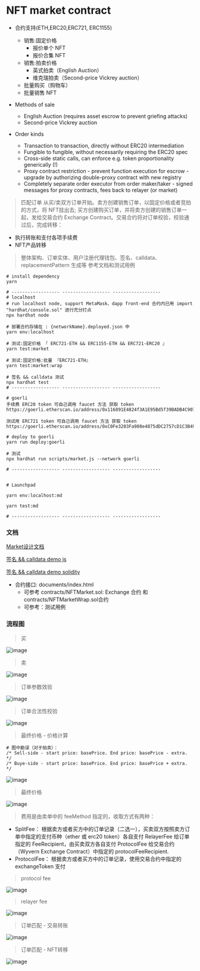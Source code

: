 # NFT market contract

* 合约支持(ETH,ERC20,ERC721, ERC1155)
  * 销售:固定价格
    * 报价单个 NFT
    * 报价合集 NFT
  * 销售:拍卖价格
    *  英式拍卖（English Auction）
    *  维克瑞拍卖（Second-price Vickrey auction）
  * 批量购买（购物车）
  * 批量销售 NFT

* Methods of sale
  * English Auction (requires asset escrow to prevent griefing attacks)
  * Second-price Vickrey auction
* Order kinds
  * Transaction to transaction, directly without ERC20 intermediation
  * Fungible to fungible, without necessarily requiring the ERC20 spec
  * Cross-side static calls, can enforce e.g. token proportionality generically (!)
  * Proxy contract restriction - prevent function execution for escrow - upgrade by authorizing double-proxy contract with new registry
  * Completely separate order executor from order maker/taker - signed messages for proxy contracts, fees back to relayer (or market)


> 匹配订单 从买/卖双方订单开始。卖方创建销售订单，以固定价格或者竞拍的方式，将 NFT挂出去; 买方创建购买订单，并将卖方创建的销售订单一起，发给交易合约 Exchange Contract。交易合约将对订单校验，校验通过后，完成转移：
* 执行转账和支付各项手续费
* NFT产品转移

> 整体架构、订单实体、用户注册代理钱包、签名、calldata、replacementPattern 生成等 参考文档和测试用例
 
```
# install dependency
yarn

# ------------------ ------------------ ------------------ 
# localhost
# run localhost node, support MetaMask、dapp front-end 合约内已用 import "hardhat/console.sol" 进行充分打点 
npx hardhat node

# 部署合约存储在 : {networkName}.deployed.json 中
yarn env:localhost

# 测试:固定价格 『 ERC721-ETH && ERC1155-ETH && ERC721-ERC20 』
yarn test:market

# 测试:固定价格:批量 『ERC721-ETH』 
yarn test:market:wrap

# 签名 && calldata 测试
npx hardhat test
# ------------------ ------------------ ------------------ 

# goerli
手续费 ERC20 token 可自己调用 faucet 方法 获取 token
https://goerli.etherscan.io/address/0x116891E4824f3A1E95Bd5f39BADB4C907dc56592#code

测试用 ERC721 token 可自己调用 faucet 方法 获取 token
https://goerli.etherscan.io/address/0xC0Fe3203Fa908e4875dDC2757cD1C3B49a7fae1C#code

# deploy to goerli
yarn run deploy:goerli

# 测试
npx hardhat run scripts/market.js --network goerli

# ------------------ ------------------ ------------------ 


# Launchpad

yarn env:localhost:md

yarn test:md

# ------------------ ------------------ ------------------ 

```

### 文档

   [Market设计文档](https://github.com/hoseadevops/edec-nft-market/blob/main/docs/Market%E8%AE%BE%E8%AE%A1%E6%96%87%E6%A1%A3.pdf)

   [签名 && calldata demo  js](https://github.com/hoseadevops/edec-nft-market/blob/main/test/verify.js)

   [签名 && calldata demo  solidity](https://github.com/hoseadevops/edec-nft-market/blob/main/contracts/Verify.sol)

   * 合约接口: documents/index.html
       * 可参考 contracts/NFTMarket.sol: Exchange 合约  和  contracts/NFTMarketWrap.sol合约 
       * 可参考：测试用例

### 流程图

> 买

![image](docs/images/seller.avif)

> 卖

![image](docs/images/buyer.avif)

> 订单参数效验

![image](docs/images/wyvern-exchange-order-params-check.png)

> 订单合法性校验

![image](docs/images/wyvern-exchange-order-check.png)

> 最终价格 - 价格计算

```
# 图中勘误（对于拍卖）：
/* Sell-side - start price: basePrice. End price: basePrice - extra. */
/* Buye-side - start price: basePrice. End price: basePrice + extra. */
```
![image](docs/images/wyvern-exchange-order-price.png)

> 最终价格

![image](docs/images/wyvern-exchange-order-final-price.png)


> 费用是由卖单中的 feeMethod 指定的，收取方式有两种：

* SplitFee： 根据卖方或者买方中的订单记录（二选一），买卖双方按照卖方订单中指定的支付币种（ether 或 erc20 token）各自支付 RelayerFee 给订单指定的 FeeRecipient，由买卖双方各自支付 ProtocolFee 给交易合约（Wyvern Exchange Contract）中指定的 protocolFeeRecipient.
* ProtocolFee： 根据卖方或者买方中的订单记录，使用交易合约中指定的 exchangeToken 支付

> protocol fee

![image](docs/images/wyvern-exchange-protocol-fee.png)

> relayer fee

![image](docs/images/wyvern-exchange-relayer-fee.png)


> 订单匹配 - 交易转账
 
![image](docs/images/wyvern-exchange-pay.png)


> 订单匹配 - NFT转移

![image](docs/images/wyvern-exchange-match.png)

    
